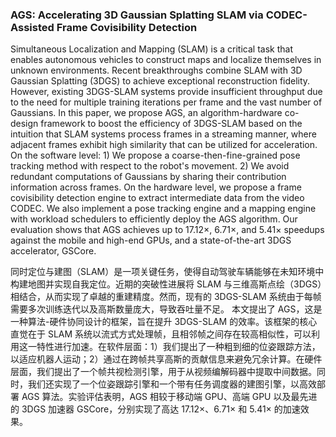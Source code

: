 ### AGS: Accelerating 3D Gaussian Splatting SLAM via CODEC-Assisted Frame Covisibility Detection

Simultaneous Localization and Mapping (SLAM) is a critical task that enables autonomous vehicles to construct maps and localize themselves in unknown environments. Recent breakthroughs combine SLAM with 3D Gaussian Splatting (3DGS) to achieve exceptional reconstruction fidelity. However, existing 3DGS-SLAM systems provide insufficient throughput due to the need for multiple training iterations per frame and the vast number of Gaussians.
In this paper, we propose AGS, an algorithm-hardware co-design framework to boost the efficiency of 3DGS-SLAM based on the intuition that SLAM systems process frames in a streaming manner, where adjacent frames exhibit high similarity that can be utilized for acceleration. On the software level: 1) We propose a coarse-then-fine-grained pose tracking method with respect to the robot's movement. 2) We avoid redundant computations of Gaussians by sharing their contribution information across frames. On the hardware level, we propose a frame covisibility detection engine to extract intermediate data from the video CODEC. We also implement a pose tracking engine and a mapping engine with workload schedulers to efficiently deploy the AGS algorithm. Our evaluation shows that AGS achieves up to 17.12×, 6.71×, and 5.41× speedups against the mobile and high-end GPUs, and a state-of-the-art 3DGS accelerator, GSCore.

同时定位与建图（SLAM）是一项关键任务，使得自动驾驶车辆能够在未知环境中构建地图并实现自我定位。近期的突破性进展将 SLAM 与三维高斯点绘（3DGS）相结合，从而实现了卓越的重建精度。然而，现有的 3DGS-SLAM 系统由于每帧需要多次训练迭代以及高斯数量庞大，导致吞吐量不足。
本文提出了 AGS，这是一种算法-硬件协同设计的框架，旨在提升 3DGS-SLAM 的效率。该框架的核心直觉在于 SLAM 系统以流式方式处理帧，且相邻帧之间存在较高相似性，可以利用这一特性进行加速。在软件层面：1）我们提出了一种粗到细的位姿跟踪方法，以适应机器人运动；2）通过在跨帧共享高斯的贡献信息来避免冗余计算。在硬件层面，我们提出了一个帧共视检测引擎，用于从视频编解码器中提取中间数据。同时，我们还实现了一个位姿跟踪引擎和一个带有任务调度器的建图引擎，以高效部署 AGS 算法。实验评估表明，AGS 相较于移动端 GPU、高端 GPU 以及最先进的 3DGS 加速器 GSCore，分别实现了高达 17.12×、6.71× 和 5.41× 的加速效果。
